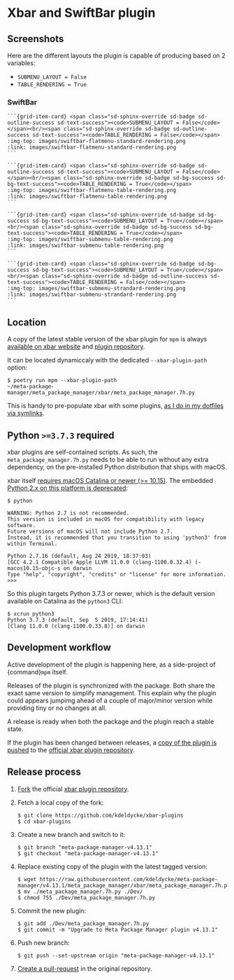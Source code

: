 # Xbar and SwiftBar plugin

## Screenshots

Here are the different layouts the plugin is capable of producing based on 2 variables:

- `SUBMENU_LAYOUT = False`
- `TABLE_RENDERING = True`

### SwiftBar

````{grid} 1 2 3 4
```{grid-item-card} <span class="sd-sphinx-override sd-badge sd-outline-success sd-text-success"><code>SUBMENU_LAYOUT = False</code></span><br/><span class="sd-sphinx-override sd-badge sd-outline-success sd-text-success"><code>TABLE_RENDERING = False</code></span>
:img-top: images/swiftbar-flatmenu-standard-rendering.png
:link: images/swiftbar-flatmenu-standard-rendering.png
```

```{grid-item-card} <span class="sd-sphinx-override sd-badge sd-outline-success sd-text-success"><code>SUBMENU_LAYOUT = False</code></span><br/><span class="sd-sphinx-override sd-badge sd-bg-success sd-bg-text-success"><code>TABLE_RENDERING = True</code></span>
:img-top: images/swiftbar-flatmenu-table-rendering.png
:link: images/swiftbar-flatmenu-table-rendering.png
```

```{grid-item-card} <span class="sd-sphinx-override sd-badge sd-bg-success sd-bg-text-success"><code>SUBMENU_LAYOUT = True</code></span><br/><span class="sd-sphinx-override sd-badge sd-bg-success sd-bg-text-success"><code>TABLE_RENDERING = True</code></span>
:img-top: images/swiftbar-submenu-table-rendering.png
:link: images/swiftbar-submenu-table-rendering.png
```

```{grid-item-card} <span class="sd-sphinx-override sd-badge sd-bg-success sd-bg-text-success"><code>SUBMENU_LAYOUT = True</code></span><br/><span class="sd-sphinx-override sd-badge sd-outline-success sd-text-success"><code>TABLE_RENDERING = False</code></span>
:img-top: images/swiftbar-submenu-strandard-rendering.png
:link: images/swiftbar-submenu-strandard-rendering.png
```
````

## Location

A copy of the latest stable version of the xbar plugin for `mpm` is always
[available on xbar website](https://xbarapp.com/docs/plugins/Dev/meta_package_manager.7h.py.html)
and
[plugin repository](https://github.com/matryer/xbar-plugins/blob/master/Dev/meta_package_manager.7h.py).

It can be located dynamiccaly with the dedicated `--xbar-plugin-path` option:

```shell-session
$ poetry run mpm --xbar-plugin-path
~/meta-package-manager/meta_package_manager/xbar/meta_package_manager.7h.py
```

This is handy to pre-populate xbar with some plugins, [as I do in my dotfiles via symlinks](https://github.com/kdeldycke/dotfiles/blob/c04296d29e5f5ce48687f79554b265b3e89d5dbb/install.sh#L230).

## Python `>=3.7.3` required

xbar plugins are self-contained scripts. As such, the
`meta_package_manager.7h.py` needs to be able to run without any extra
dependency, on the pre-installed Python distribution that ships with macOS.

xbar itself
[requires macOS Catalina or newer (>= 10.15)](https://github.com/matryer/xbar/blame/2d063e0e46a0e427aedef62dc047b0065602cd40/README.md#L9).
The embedded
[Python 2.x on this platform is deprecated](https://developer.apple.com/documentation/macos-release-notes/macos-catalina-10_15-release-notes):

```shell-session
$ python

WARNING: Python 2.7 is not recommended.
This version is included in macOS for compatibility with legacy software.
Future versions of macOS will not include Python 2.7.
Instead, it is recommended that you transition to using 'python3' from within Terminal.

Python 2.7.16 (default, Aug 24 2019, 18:37:03)
[GCC 4.2.1 Compatible Apple LLVM 11.0.0 (clang-1100.0.32.4) (-macos10.15-objc-s on darwin
Type "help", "copyright", "credits" or "license" for more information.
>>>
```

So this plugin targets Python 3.7.3 or newer, which is the default version
available on Catalina as the `python3` CLI:

```shell-session
$ xcrun python3
Python 3.7.3 (default, Sep  5 2019, 17:14:41)
[Clang 11.0.0 (clang-1100.0.33.8)] on darwin
```

## Development workflow

Active development of the plugin is happening here, as a side-project of
{command}`mpm` itself.

Releases of the plugin is synchronized with the package. Both share the exact
same version to simplify management. This explain why the plugin could appears
jumpimg ahead of a couple of major/minor version while providing tiny or no
changes at all.

A release is ready when both the package and the plugin reach a stable state.

If the plugin has been changed between releases, a
[copy of the plugin is pushed](https://github.com/matryer/xbar-plugins/pulls?q=is%3Apr%20%22Meta%20Package%20Manager%22)
to the
[official xbar plugin repository](https://github.com/matryer/xbar-plugins/blob/master/Dev/meta_package_manager.7h.py).

## Release process

1. [Fork](https://help.github.com/articles/fork-a-repo/) the official
   [xbar plugin repository](https://github.com/matryer/xbar-plugins).

1. Fetch a local copy of the fork:

   ```shell-session
   $ git clone https://github.com/kdeldycke/xbar-plugins
   $ cd xbar-plugins
   ```

1. Create a new branch and switch to it:

   ```shell-session
   $ git branch "meta-package-manager-v4.13.1"
   $ git checkout "meta-package-manager-v4.13.1"
   ```

1. Replace existing copy of the plugin with the latest tagged version:

   ```shell-session
   $ wget https://raw.githubusercontent.com/kdeldycke/meta-package-manager/v4.13.1/meta_package_manager/xbar/meta_package_manager.7h.py
   $ mv ./meta_package_manager.7h.py ./Dev/
   $ chmod 755 ./Dev/meta_package_manager.7h.py
   ```

1. Commit the new plugin:

   ```shell-session
   $ git add ./Dev/meta_package_manager.7h.py
   $ git commit -m "Upgrade to Meta Package Manager plugin v4.13.1"
   ```

1. Push new branch:

   ```shell-session
   $ git push --set-upstream origin "meta-package-manager-v4.13.1"
   ```

1. [Create a pull-request](https://help.github.com/articles/creating-a-pull-request/)
   in the original repository.
